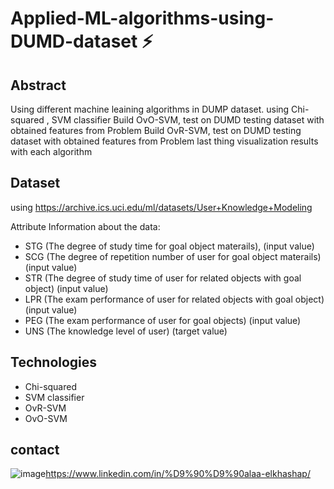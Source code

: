 # Applied-ML-algorithms-using-DUMD-dataset ⚡

## Abstract 
Using different machine leaining algorithms in DUMP dataset.
using Chi-squared , SVM classifier
Build OvO-SVM, test on DUMD testing dataset with obtained features from Problem
Build OvR-SVM, test on DUMD testing dataset with obtained features from Problem
last thing visualization results with each algorithm

## Dataset 
using https://archive.ics.uci.edu/ml/datasets/User+Knowledge+Modeling

Attribute Information about the data:

* STG (The degree of study time for goal object materails), (input value)
* SCG (The degree of repetition number of user for goal object materails) (input value)
* STR (The degree of study time of user for related objects with goal object) (input value)
* LPR (The exam performance of user for related objects with goal object) (input value)
* PEG (The exam performance of user for goal objects) (input value)
* UNS (The knowledge level of user) (target value)

## Technologies 
* Chi-squared 
* SVM classifier
* OvR-SVM
* OvO-SVM


## contact 
![image](https://user-images.githubusercontent.com/60587913/209285035-63db13a2-547d-4cef-9530-13c4c2457d38.png)https://www.linkedin.com/in/%D9%90%D9%90alaa-elkhashap/
